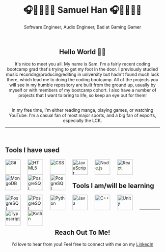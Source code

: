 <h1 align="center"> 🎧🧑🏻‍💻👾 Samuel Han 🎧🧑🏻‍💻👾 </h1>
<p align="center">Software Engineer, Audio Engineer, Bad at Gaming Gamer</p>

<br />
<h2 align="center"> Hello World 👋🏼 </h2>
<div align="center">It's nice to meet you all. My name is Sam. I'm a fairly recent coding bootcamp grad that's trying to get my foot in the door. I previously studied music recoridng/producing/editing in university but hadn't found much luck there, which lead me to doing the coding bootcamp. All of the projects you will see in my humble repository are built from the ground up, usually by myself or with members of my bootcamp cohort. I also have a number of projects that I want to bring to life, so keep an eye out for them! <br /> <br />

In my free time, I'm either reading manga, playing games, or watching YouTube. I'm a casual fan of most major sports, and a big fan of esports, especially the LCK. </div>

---

<br />
<h2 align="left">Tools I have used</h2>
<img align="left" alt="Git" width="50px" style="padding-right:20px;" src="https://cdn.jsdelivr.net/gh/devicons/devicon/icons/git/git-plain-wordmark.svg"/>
<img align="left" alt="HTML5" width="50px" style="padding-right:20px;" src="https://cdn.jsdelivr.net/gh/devicons/devicon/icons/html5/html5-original-wordmark.svg" />
<img align="left" alt="CSS" width="50px" style="padding-right:20px;" src="https://cdn.jsdelivr.net/gh/devicons/devicon/icons/css3/css3-original-wordmark.svg" />
<img align="left" alt="JavaScript" width="50px" style="padding-right:20px;" src="https://cdn.jsdelivr.net/gh/devicons/devicon/icons/javascript/javascript-plain.svg" />
<img align="left" alt="Node.js" width="50px" style="padding-right:20px;" src="https://cdn.jsdelivr.net/gh/devicons/devicon/icons/nodejs/nodejs-original-wordmark.svg" />
<mg align="left" alt="Express.js" width="50px" style="padding-right:20px;" src="https://cdn.jsdelivr.net/gh/devicons/devicon/icons/express/express-original-wordmark.svg" />
<img align="left" alt="React" width="50px" style="padding-right:20px;" src="https://cdn.jsdelivr.net/gh/devicons/devicon/icons/react/react-original-wordmark.svg" />
<img align="left" alt="MongoDB" width="50px" style="padding-right:20px;" src="https://cdn.jsdelivr.net/gh/devicons/devicon/icons/mongodb/mongodb-original-wordmark.svg" />
<img align="left" alt="PosgreSQL" width="50px" style="padding-right:20px;" src="https://cdn.jsdelivr.net/gh/devicons/devicon/icons/postgresql/postgresql-plain-wordmark.svg" />
<img align="left" alt="PosgreSQL" width="50px" style="padding-right:20px;" src="https://cdn.jsdelivr.net/gh/devicons/devicon/icons/django/django-plain-wordmark.svg" />

<br />
<br />

#
## Tools I am/will be learning
<img align="left" alt="PosgreSQL" width="50px" style="padding-right:20px;" src="https://cdn.jsdelivr.net/gh/devicons/devicon/icons/postgresql/postgresql-plain-wordmark.svg" />
<img align="left" alt="PosgreSQL" width="50px" style="padding-right:20px;" src="https://cdn.jsdelivr.net/gh/devicons/devicon/icons/django/django-plain-wordmark.svg" />
<img align="left" alt="Python" width="50px" style="padding-right:20px;" src="https://cdn.jsdelivr.net/gh/devicons/devicon/icons/python/python-original-wordmark.svg" />
<img align="left" alt="Java" width="50px" style="padding-right:20px;" src="https://cdn.jsdelivr.net/gh/devicons/devicon/icons/java/java-original-wordmark.svg" />
<img align="left" alt="C++" width="50px" style="padding-right:20px;" src="https://cdn.jsdelivr.net/gh/devicons/devicon/icons/cplusplus/cplusplus-original.svg" />
<img align="left" alt="Unity" width="50px" style="padding-right:20px;" src="https://cdn.jsdelivr.net/gh/devicons/devicon/icons/unity/unity-original-wordmark.svg" />
<img align="left" alt="Typescript" width="50px" style="padding-right:20px;" src="https://cdn.jsdelivr.net/gh/devicons/devicon/icons/typescript/typescript-original.svg" />
<img align="left" alt="Kotlin" width="50px" style="padding-right:20px;" src="https://cdn.jsdelivr.net/gh/devicons/devicon/icons/kotlin/kotlin-plain-wordmark.svg" />
<br />
<br />

---
<br />
<h2 align=center> Reach Out To Me! </h2>
<p align=center>I'd love to hear from you! Feel free to connect with me on my <a href="https://linkedin.com/in/samuel-s-han/" target="_blank">LinkedIn</a></p>


